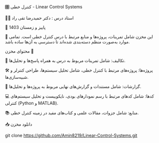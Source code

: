 🎛️ کنترل خطی - Linear Control Systems

👨‍🏫 استاد درس : دکتر حمیدرضا تقی راد

📅 پاییز و زمستان 1403

📂 این مخزن شامل تمرینات، پروژه‌ها و منابع مرتبط با درس کنترل خطی است. تمامی موارد به‌صورت منظم دسته‌بندی شده‌اند تا دسترسی به آن‌ها ساده باشد.

محتوای مخزن 📝

📖 تکالیف: شامل تمرینات مربوط به درس به همراه پاسخ‌ها و تحلیل‌ها.

🛠️ پروژه‌ها: پروژه‌های مرتبط با کنترل خطی، شامل تحلیل سیستم‌ها، طراحی کنترلر و شبیه‌سازی‌ها.

📑 گزارشات: شامل مستندات و گزارش‌های نهایی مربوط به پروژه‌ها و تحلیل‌ها.

💻 کدها: شامل کدهای مرتبط با رسم نمودارهای بودی، نایکوییست و تحلیل سیستم‌های کنترلی (Python و MATLAB).

📚 منابع: شامل جزوات، مقالات علمی و کتاب‌های مفید در زمینه کنترل خطی.

📥 دانلود مخزن

git clone https://github.com/Amin8219/Linear-Control-Systems.git

